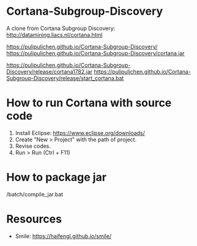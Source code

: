 # Cortana-Subgroup-Discovery
A clone from Cortana Subgroup Discovery: http://datamining.liacs.nl/cortana.html

https://pulipulichen.github.io/Cortana-Subgroup-Discovery/
https://pulipulichen.github.io/Cortana-Subgroup-Discovery/cortana.jar

https://pulipulichen.github.io/Cortana-Subgroup-Discovery/release/cortana1782.jar
https://pulipulichen.github.io/Cortana-Subgroup-Discovery/release/start_cortana.bat

# How to run Cortana with source code

1. Install Eclipse: https://www.eclipse.org/downloads/
2. Create "New > Project" with the path of project.
3. Revise codes.
4. Run > Run (Ctrl + F11)

# How to package jar

/batch/compile_jar.bat

# Resources
* Smile: https://haifengl.github.io/smile/